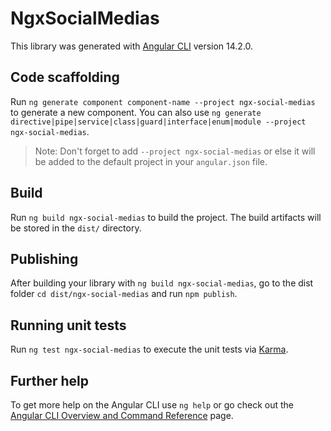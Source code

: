 # NgxSocialMedias

This library was generated with [Angular CLI](https://github.com/angular/angular-cli) version 14.2.0.

## Code scaffolding

Run `ng generate component component-name --project ngx-social-medias` to generate a new component. You can also use `ng generate directive|pipe|service|class|guard|interface|enum|module --project ngx-social-medias`.
> Note: Don't forget to add `--project ngx-social-medias` or else it will be added to the default project in your `angular.json` file. 

## Build

Run `ng build ngx-social-medias` to build the project. The build artifacts will be stored in the `dist/` directory.

## Publishing

After building your library with `ng build ngx-social-medias`, go to the dist folder `cd dist/ngx-social-medias` and run `npm publish`.

## Running unit tests

Run `ng test ngx-social-medias` to execute the unit tests via [Karma](https://karma-runner.github.io).

## Further help

To get more help on the Angular CLI use `ng help` or go check out the [Angular CLI Overview and Command Reference](https://angular.io/cli) page.
